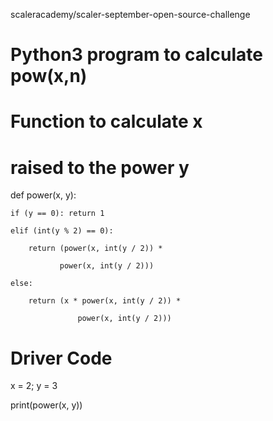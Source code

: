 scaleracademy/scaler-september-open-source-challenge
# Python3 program to calculate pow(x,n)
 
# Function to calculate x
# raised to the power y 

def power(x, y):
 

    if (y == 0): return 1

    elif (int(y % 2) == 0):

        return (power(x, int(y / 2)) *

               power(x, int(y / 2)))

    else:

        return (x * power(x, int(y / 2)) *

                   power(x, int(y / 2)))
 
# Driver Code

x = 2; y = 3

print(power(x, y))
